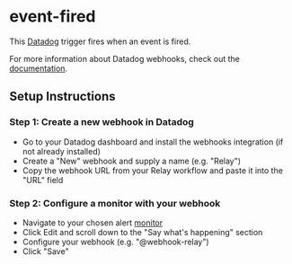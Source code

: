 # event-fired 

This [Datadog](https://datadog.com) trigger fires when an event is fired.

For more information about Datadog webhooks, check out the [documentation](https://docs.datadoghq.com/integrations/webhooks/).

## Setup Instructions

### Step 1: Create a new webhook in Datadog
- Go to your Datadog dashboard and install the webhooks integration (if not already installed)
- Create a "New" webhook and supply a name (e.g. "Relay")
- Copy the webhook URL from your Relay workflow and paste it into the "URL" field

### Step 2: Configure a monitor with your webhook 
- Navigate to your chosen alert [monitor](https://docs.datadoghq.com/monitors/monitor_types/)
- Click Edit and scroll down to the "Say what's happening" section 
- Configure your webhook (e.g. "@webhook-relay")
- Click "Save" 

